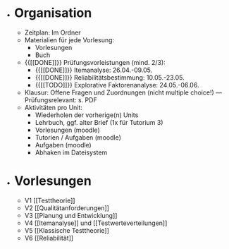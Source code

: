 - # Organisation
    - Zeitplan: Im Ordner
    - Materialien für jede Vorlesung:
        - Vorlesungen
        - Buch
    - {{[[DONE]]}} Prüfungsvorleistungen (mind. 2/3): 
        - {{[[DONE]]}} Itemanalyse: 26.04.-09.05.
        - {{[[DONE]]}} Reliabilitätsbestimmung: 10.05.-23.05.
        - {{[[TODO]]}} Explorative Faktorenanalyse: 24.05.-06.06.
    - Klausur: Offene Fragen und Zuordnungen (nicht multiple choice!) — Prüfungsrelevant: s. PDF
    - Aktivitäten pro Unit:
        - Wiederholen der vorherige(n) Units
        - Lehrbuch, ggf. alter Brief (1x für Tutorium 3)
        - Vorlesungen (moodle)
        - Tutorien / Aufgaben (moodle)
        - Aufgaben (moodle)
        - Abhaken im Dateisystem
- # Vorlesungen
    - V1 [[Testtheorie]]
    - V2 [[Qualitätanforderungen]]
    - V3 [[Planung und Entwicklung]]
    - V4 [[Itemanalyse]] und [[Testwerteverteilungen]]
    - V5 [[Klassische Testtheorie]]
    - V6 [[Reliabilität]]
